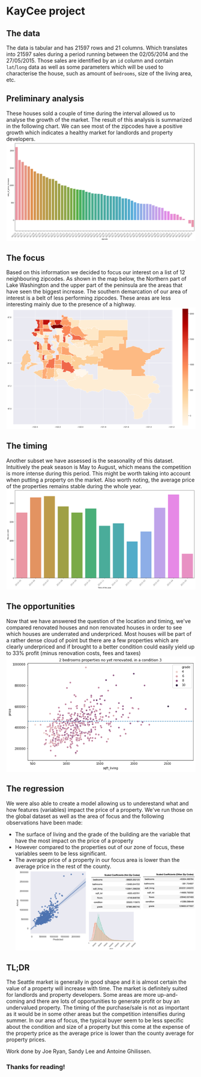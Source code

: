 # KayCee project

## The data
The data is tabular and has 21597 rows and 21 columns. Which translates into 21597 sales during a period running between the 02/05/2014 and the 27/05/2015. Those sales are identified by an `id` column and contain `lat`/`long` data as well as some parameters which will be used to characterise the house, such as amount of `bedrooms`, size of the living area, etc.


## Preliminary analysis
These houses sold a couple of time during the interval allowed us to analyse the growth of the market. The result of this analysis is summarized in the following chart. We can see most of the zipcodes have a positive growth which indicates a healthy market for landlords and property developers.
![RateOfPriceIncrease.png](RateOfPriceIncrease.png)

## The focus
Based on this information we decided to focus our interest on a list of 12 neighbouring zipcodes. As shown in the map below, the Northern part of Lake Washington and the upper part of the peninsula are the areas that have seen the biggest increase. The southern demarcation of our area of interest is a belt of less performing zipcodes. These areas are less interesting mainly due to the presence of a highway.
![HotZipcodesMap.png](HotZipcodesMap.png)

## The timing
Another subset we have assessed is the seasonality of this dataset. Intuitively the peak season is May to August, which means the competition is more intense during this period. This might be worth taking into account when putting a property on the market. Also worth noting, the average price of the properties remains stable during the whole year.
![Seasonality.png](Seasonality.png)

## The opportunities
Now that we have answered the question of the location and timing, we've compared renovated houses and non renovated houses in order to see which houses are underrated and underpriced. Most houses will be part of a rather dense cloud of point but there are a few properties which are clearly underpriced and if brought to a better condition could easily yield up to 33% profit (minus renovation costs, fees and taxes)
![Opportunities.png](Opportunities.png)

## The regression
We were also able to create a model allowing us to underestand what and how features (variables) impact the price of a property. We've run those on the global dataset as well as the area of focus and the following observations have been made:
* The surface of living and the grade of the building are the variable that have the most impact on the price of a property
* However compared to the properties out of our zone of focus, these variables seem to be less significant.
* The average price of a property in our focus area is lower than the average price in the rest of the county.
![Models.png](Models.png)

## TL;DR
The Seattle market is generally in good shape and it is almost certain the value of a property will increase with time. The market is definitely suited for landlords and property developers. Some areas are more up-and-coming and there are lots of opportunities to generate profit or buy an undervalued property. The timing of the purchase/sale is not as important as it would be in some other areas but the competition intensifies during summer. In our area of focus, the typical buyer seem to be less specific about the condition and size of a property but this come at the expense of the property price as the average price is lower than the county average for property prices. 

Work done by Joe Ryan, Sandy Lee and Antoine Ghilissen.

### Thanks for reading!